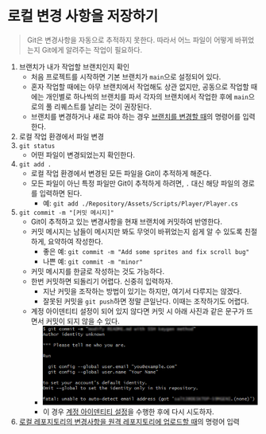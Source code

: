 # 로컬 변경 사항을 저장하기
> Git은 변경사항을 자동으로 추적하지 못한다. 따라서 어느 파일이 어떻게 바뀌었는지 Git에게 알려주는 작업이 필요하다.
1. 브랜치가 내가 작업할 브랜치인지 확인
   * 처음 프로젝트를 시작하면 기본 브랜치가 `main`으로 설정되어 있다.
   * 혼자 작업할 때에는 아무 브랜치에서 작업해도 상관 없지만, 공동으로 작업할 때에는 개인별로 하나씩의 브랜치를 파서 각자의 브랜치에서 작업한 후에 `main`으로의 풀 리퀘스트를 날리는 것이 권장된다.
   * 브랜치를 변경하거나 새로 파야 하는 경우 [브랜치를 변경할 때](#6-브랜치를-변경할-때)의 명령어를 입력한다.
2. 로컬 작업 환경에서 파일 변경
3. `git status`
   * 어떤 파일이 변경되었는지 확인한다.
4. `git add .`
   * 로컬 작업 환경에서 변경된 모든 파일을 Git이 추적하게 해준다.
   * 모든 파일이 아닌 특정 파일만 Git이 추적하게 하려면, `.` 대신 해당 파일의 경로를 입력하면 된다.
     * 예: `git add ./Repository/Assets/Scripts/Player/Player.cs`
5. `git commit -m "[커밋 메시지]"`
   * Git이 추적하고 있는 변경사항을 현재 브랜치에 커밋하여 반영한다.
   * 커밋 메시지는 남들이 메시지만 봐도 무엇이 바뀌었는지 쉽게 알 수 있도록 친절하게, 요약하여 작성한다.
     * 좋은 예: `git commit -m "Add some sprites and fix scroll bug"`
     * 나쁜 예: `git commit -m "minor"`
   * 커밋 메시지를 한글로 작성하는 것도 가능하다.
   * 한번 커밋하면 되돌리기 어렵다. 신중히 입력하자.
     * 지난 커밋을 조작하는 방법이 있기는 하지만, 여기서 다루지는 않겠다.
     * 잘못된 커밋을 `git push`하면 정말 큰일난다. 이때는 조작하기도 어렵다.
   * 계정 아이덴티티 설정이 되어 있지 않다면 커밋 시 아래 사진과 같은 문구가 뜨면서 커밋이 되지 않을 수 있다.
     * ![Identity1](../images/Identity1.PNG)
     * 이 경우 [계정 아이덴티티 설정](#계정-아이덴티티-설정)을 수행한 후에 다시 시도하자.
6. [로컬 레포지토리의 변경사항을 원격 레포지토리에 업로드할 때](#3-로컬-레포지토리의-변경사항을-원격-레포지토리에-업로드할-때)의 명령어 입력

